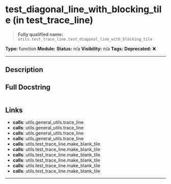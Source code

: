 # test_diagonal_line_with_blocking_tile (in test_trace_line)
> **Fully qualified name:** `utils.test_trace_line.test_diagonal_line_with_blocking_tile`

**Type:** function
**Module:** 
**Status:** n/a
**Visibility:** n/a
**Tags:** 
**Deprecated:** ❌

---

## Description


## Full Docstring
```

```

## Links
- **calls**: utils.general_utils.trace_line
- **calls**: utils.general_utils.trace_line
- **calls**: utils.general_utils.trace_line
- **calls**: utils.general_utils.trace_line
- **calls**: utils.test_trace_line.make_blank_tile
- **calls**: utils.test_trace_line.make_blank_tile
- **calls**: utils.test_trace_line.make_blank_tile
- **calls**: utils.test_trace_line.make_blank_tile
- **calls**: utils.test_trace_line.make_blank_tile
- **calls**: utils.test_trace_line.make_blank_tile


---
